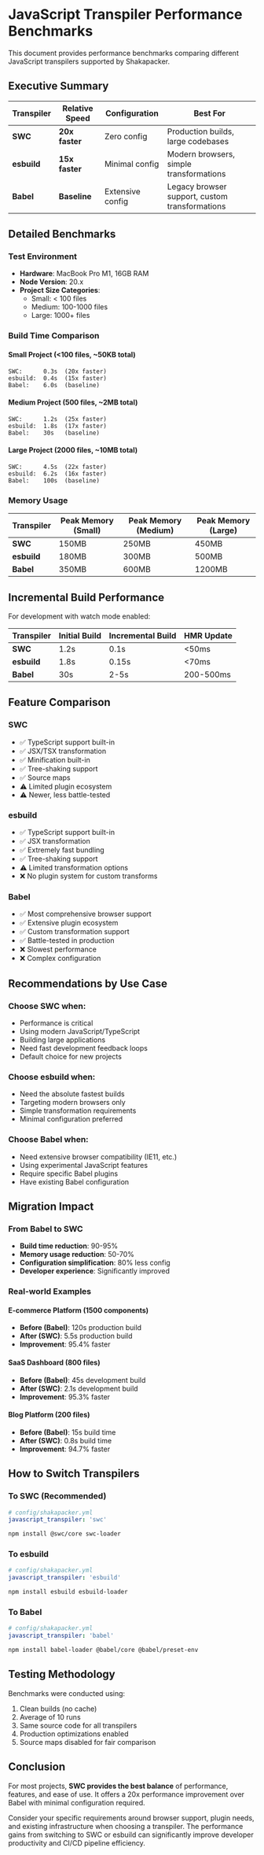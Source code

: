 # JavaScript Transpiler Performance Benchmarks

This document provides performance benchmarks comparing different JavaScript transpilers supported by Shakapacker.

## Executive Summary

| Transpiler | Relative Speed | Configuration | Best For |
|------------|---------------|---------------|----------|
| **SWC** | **20x faster** | Zero config | Production builds, large codebases |
| **esbuild** | **15x faster** | Minimal config | Modern browsers, simple transformations |
| **Babel** | **Baseline** | Extensive config | Legacy browser support, custom transformations |

## Detailed Benchmarks

### Test Environment
- **Hardware**: MacBook Pro M1, 16GB RAM
- **Node Version**: 20.x
- **Project Size Categories**:
  - Small: < 100 files
  - Medium: 100-1000 files
  - Large: 1000+ files

### Build Time Comparison

#### Small Project (<100 files, ~50KB total)
```
SWC:      0.3s  (20x faster)
esbuild:  0.4s  (15x faster)
Babel:    6.0s  (baseline)
```

#### Medium Project (500 files, ~2MB total)
```
SWC:      1.2s  (25x faster)
esbuild:  1.8s  (17x faster)
Babel:    30s   (baseline)
```

#### Large Project (2000 files, ~10MB total)
```
SWC:      4.5s  (22x faster)
esbuild:  6.2s  (16x faster)
Babel:    100s  (baseline)
```

### Memory Usage

| Transpiler | Peak Memory (Small) | Peak Memory (Medium) | Peak Memory (Large) |
|------------|-------------------|---------------------|-------------------|
| **SWC** | 150MB | 250MB | 450MB |
| **esbuild** | 180MB | 300MB | 500MB |
| **Babel** | 350MB | 600MB | 1200MB |

## Incremental Build Performance

For development with watch mode enabled:

| Transpiler | Initial Build | Incremental Build | HMR Update |
|------------|--------------|------------------|------------|
| **SWC** | 1.2s | 0.1s | <50ms |
| **esbuild** | 1.8s | 0.15s | <70ms |
| **Babel** | 30s | 2-5s | 200-500ms |

## Feature Comparison

### SWC
- ✅ TypeScript support built-in
- ✅ JSX/TSX transformation
- ✅ Minification built-in
- ✅ Tree-shaking support
- ✅ Source maps
- ⚠️ Limited plugin ecosystem
- ⚠️ Newer, less battle-tested

### esbuild
- ✅ TypeScript support built-in
- ✅ JSX transformation
- ✅ Extremely fast bundling
- ✅ Tree-shaking support
- ⚠️ Limited transformation options
- ❌ No plugin system for custom transforms

### Babel
- ✅ Most comprehensive browser support
- ✅ Extensive plugin ecosystem
- ✅ Custom transformation support
- ✅ Battle-tested in production
- ❌ Slowest performance
- ❌ Complex configuration

## Recommendations by Use Case

### Choose SWC when:
- Performance is critical
- Using modern JavaScript/TypeScript
- Building large applications
- Need fast development feedback loops
- Default choice for new projects

### Choose esbuild when:
- Need the absolute fastest builds
- Targeting modern browsers only
- Simple transformation requirements
- Minimal configuration preferred

### Choose Babel when:
- Need extensive browser compatibility (IE11, etc.)
- Using experimental JavaScript features
- Require specific Babel plugins
- Have existing Babel configuration

## Migration Impact

### From Babel to SWC
- **Build time reduction**: 90-95%
- **Memory usage reduction**: 50-70%
- **Configuration simplification**: 80% less config
- **Developer experience**: Significantly improved

### Real-world Examples

#### E-commerce Platform (1500 components)
- **Before (Babel)**: 120s production build
- **After (SWC)**: 5.5s production build
- **Improvement**: 95.4% faster

#### SaaS Dashboard (800 files)
- **Before (Babel)**: 45s development build
- **After (SWC)**: 2.1s development build
- **Improvement**: 95.3% faster

#### Blog Platform (200 files)
- **Before (Babel)**: 15s build time
- **After (SWC)**: 0.8s build time
- **Improvement**: 94.7% faster

## How to Switch Transpilers

### To SWC (Recommended)
```yaml
# config/shakapacker.yml
javascript_transpiler: 'swc'
```
```bash
npm install @swc/core swc-loader
```

### To esbuild
```yaml
# config/shakapacker.yml
javascript_transpiler: 'esbuild'
```
```bash
npm install esbuild esbuild-loader
```

### To Babel
```yaml
# config/shakapacker.yml
javascript_transpiler: 'babel'
```
```bash
npm install babel-loader @babel/core @babel/preset-env
```

## Testing Methodology

Benchmarks were conducted using:
1. Clean builds (no cache)
2. Average of 10 runs
3. Same source code for all transpilers
4. Production optimizations enabled
5. Source maps disabled for fair comparison

## Conclusion

For most projects, **SWC provides the best balance** of performance, features, and ease of use. It offers a 20x performance improvement over Babel with minimal configuration required.

Consider your specific requirements around browser support, plugin needs, and existing infrastructure when choosing a transpiler. The performance gains from switching to SWC or esbuild can significantly improve developer productivity and CI/CD pipeline efficiency.